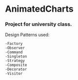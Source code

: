 # AnimatedCharts
### Project for university class.


Design Patterns used:
```
-Factory
-Observer
-Command
-Singleton
-Strategy
-Composite
-Decorator
-Visitor
```
